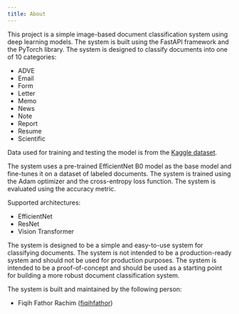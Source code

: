 ```yaml
---
title: About
---
```


This project is a simple image-based document classification system using deep learning models. The system is built using the FastAPI framework and the PyTorch library. The system is designed to classify documents into one of 10 categories:

- ADVE
- Email
- Form
- Letter
- Memo
- News
- Note
- Report
- Resume
- Scientific

Data used for training and testing the model is from the [Kaggle dataset](https://www.kaggle.com/datasets/suvroo/scanned-images-dataset-for-ocr-and-vlm-finetuning).

The system uses a pre-trained EfficientNet B0 model as the base model and fine-tunes it on a dataset of labeled documents. The system is trained using the Adam optimizer and the cross-entropy loss function. The system is evaluated using the accuracy metric.

Supported architectures: 

- EfficientNet
- ResNet
- Vision Transformer

The system is designed to be a simple and easy-to-use system for classifying documents. The system is not intended to be a production-ready system and should not be used for production purposes. The system is intended to be a proof-of-concept and should be used as a starting point for building a more robust document classification system.

The system is built and maintained by the following person:

- Fiqih Fathor Rachim ([fiqihfathor](https://fiqihfathor.github.io))
